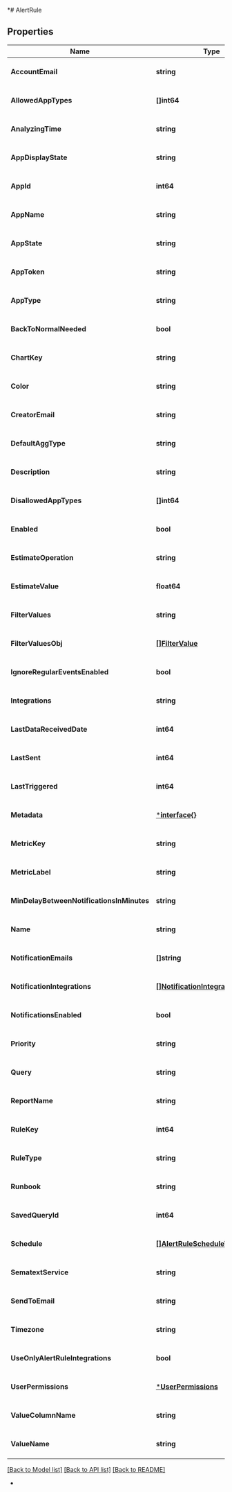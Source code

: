 *# AlertRule

## Properties

| Name                                      | Type                                                                | Description | Notes                        |
| ----------------------------------------- | ------------------------------------------------------------------- | ----------- | ---------------------------- |
| **AccountEmail**                          | **string**                                                          |             | [optional] [default to null] |
| **AllowedAppTypes**                       | **[]int64**                                                         |             | [optional] [default to null] |
| **AnalyzingTime**                         | **string**                                                          |             | [optional] [default to null] |
| **AppDisplayState**                       | **string**                                                          |             | [optional] [default to null] |
| **AppId**                                 | **int64**                                                           |             | [optional] [default to null] |
| **AppName**                               | **string**                                                          |             | [optional] [default to null] |
| **AppState**                              | **string**                                                          |             | [optional] [default to null] |
| **AppToken**                              | **string**                                                          |             | [optional] [default to null] |
| **AppType**                               | **string**                                                          |             | [optional] [default to null] |
| **BackToNormalNeeded**                    | **bool**                                                            |             | [optional] [default to null] |
| **ChartKey**                              | **string**                                                          |             | [optional] [default to null] |
| **Color**                                 | **string**                                                          |             | [optional] [default to null] |
| **CreatorEmail**                          | **string**                                                          |             | [optional] [default to null] |
| **DefaultAggType**                        | **string**                                                          |             | [optional] [default to null] |
| **Description**                           | **string**                                                          |             | [optional] [default to null] |
| **DisallowedAppTypes**                    | **[]int64**                                                         |             | [optional] [default to null] |
| **Enabled**                               | **bool**                                                            |             | [optional] [default to null] |
| **EstimateOperation**                     | **string**                                                          |             | [optional] [default to null] |
| **EstimateValue**                         | **float64**                                                         |             | [optional] [default to null] |
| **FilterValues**                          | **string**                                                          |             | [optional] [default to null] |
| **FilterValuesObj**                       | [**[]FilterValue**](FilterValue.md)                                 |             | [optional] [default to null] |
| **IgnoreRegularEventsEnabled**            | **bool**                                                            |             | [optional] [default to null] |
| **Integrations**                          | **string**                                                          |             | [optional] [default to null] |
| **LastDataReceivedDate**                  | **int64**                                                           |             | [optional] [default to null] |
| **LastSent**                              | **int64**                                                           |             | [optional] [default to null] |
| **LastTriggered**                         | **int64**                                                           |             | [optional] [default to null] |
| **Metadata**                              | [***interface{}**](interface{}.md)                                  |             | [optional] [default to null] |
| **MetricKey**                             | **string**                                                          |             | [optional] [default to null] |
| **MetricLabel**                           | **string**                                                          |             | [optional] [default to null] |
| **MinDelayBetweenNotificationsInMinutes** | **string**                                                          |             | [optional] [default to null] |
| **Name**                                  | **string**                                                          |             | [optional] [default to null] |
| **NotificationEmails**                    | **[]string**                                                        |             | [optional] [default to null] |
| **NotificationIntegrations**              | [**[]NotificationIntegration**](NotificationIntegration.md)         |             | [optional] [default to null] |
| **NotificationsEnabled**                  | **bool**                                                            |             | [optional] [default to null] |
| **Priority**                              | **string**                                                          |             | [optional] [default to null] |
| **Query**                                 | **string**                                                          |             | [optional] [default to null] |
| **ReportName**                            | **string**                                                          |             | [optional] [default to null] |
| **RuleKey**                               | **int64**                                                           |             | [optional] [default to null] |
| **RuleType**                              | **string**                                                          |             | [optional] [default to null] |
| **Runbook**                               | **string**                                                          |             | [optional] [default to null] |
| **SavedQueryId**                          | **int64**                                                           |             | [optional] [default to null] |
| **Schedule**                              | [**[]AlertRuleScheduleWeekdayDto**](AlertRuleScheduleWeekdayDto.md) |             | [optional] [default to null] |
| **SematextService**                       | **string**                                                          |             | [optional] [default to null] |
| **SendToEmail**                           | **string**                                                          |             | [optional] [default to null] |
| **Timezone**                              | **string**                                                          |             | [optional] [default to null] |
| **UseOnlyAlertRuleIntegrations**          | **bool**                                                            |             | [optional] [default to null] |
| **UserPermissions**                       | [***UserPermissions**](UserPermissions.md)                          |             | [optional] [default to null] |
| **ValueColumnName**                       | **string**                                                          |             | [optional] [default to null] |
| **ValueName**                             | **string**                                                          |             | [optional] [default to null] |

[[Back to Model list]](../README.md#documentation-for-models) [[Back to API list]](../README.md#documentation-for-api-endpoints) [[Back to README]](../README.md)

*
